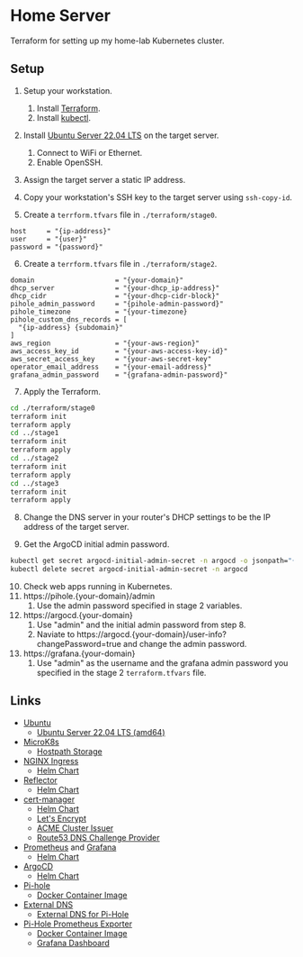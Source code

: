 # Home Server

Terraform for setting up my home-lab Kubernetes cluster.

## Setup

1. Setup your workstation.
   1. Install [Terraform](https://developer.hashicorp.com/terraform/downloads).
   2. Install [kubectl](https://kubernetes.io/docs/tasks/tools/#kubectl).

2. Install [Ubuntu Server 22.04 LTS](https://ubuntu.com/download/server) on the target server.
   1. Connect to WiFi or Ethernet.
   2. Enable OpenSSH.

3. Assign the target server a static IP address.

4. Copy your workstation's SSH key to the target server using `ssh-copy-id`.

5. Create a `terrform.tfvars` file in `./terraform/stage0`.

```
host     = "{ip-address}"
user     = "{user}"
password = "{password}"
```

6. Create a `terrform.tfvars` file in `./terraform/stage2`.

```
domain                    = "{your-domain}"
dhcp_server               = "{your-dhcp_ip-address}"
dhcp_cidr                 = "{your-dhcp-cidr-block}"
pihole_admin_password     = "{pihole-admin-password}"
pihole_timezone           = "{your-timezone}
pihole_custom_dns_records = [
  "{ip-address} {subdomain}"
]
aws_region                = "{your-aws-region}"
aws_access_key_id         = "{your-aws-access-key-id}"
aws_secret_access_key     = "{your-aws-secret-key"
operator_email_address    = "{your-email-address}"
grafana_admin_password    = "{grafana-admin-password}"
```

7. Apply the Terraform.

```sh
cd ./terraform/stage0
terraform init
terraform apply
cd ../stage1
terraform init
terraform apply
cd ../stage2
terraform init
terraform apply
cd ../stage3
terraform init
terraform apply
```

8. Change the DNS server in your router's DHCP settings to be the IP address of the target server.

9. Get the ArgoCD initial admin password.

```sh
kubectl get secret argocd-initial-admin-secret -n argocd -o jsonpath="{.data.password}" | base64 -d
kubectl delete secret argocd-initial-admin-secret -n argocd
```

10.  Check web apps running in Kubernetes.
   1. https://pihole.{your-domain}/admin
      1. Use the admin password specified in stage 2 variables.
   2. https://argocd.{your-domain}
      1. Use "admin" and the initial admin password from step 8.
      2. Naviate to https://argocd.{your-domain}/user-info?changePassword=true and change the admin password.
   3. https://grafana.{your-domain}
      1. Use "admin" as the username and the grafana admin password you specified in the stage 2 `terraform.tfvars` file.

## Links

* [Ubuntu](https://ubuntu.com/)
  * [Ubuntu Server 22.04 LTS (amd64)](https://ubuntu.com/download/server)
* [MicroK8s](https://microk8s.io/)
  * [Hostpath Storage](https://microk8s.io/docs/addon-hostpath-storage)
* [NGINX Ingress](https://github.com/kubernetes/ingress-nginx)
  * [Helm Chart](https://docs.nginx.com/nginx-ingress-controller/installation/installation-with-helm/#installing-the-chart)
* [Reflector](https://github.com/emberstack/kubernetes-reflector)
  * [Helm Chart](https://artifacthub.io/packages/helm/emberstack/reflector)
* [cert-manager](https://cert-manager.io/)
  * [Helm Chart](https://artifacthub.io/packages/helm/cert-manager/cert-manager)
  * [Let's Encrypt](https://letsencrypt.org/)
  * [ACME Cluster Issuer](https://cert-manager.io/docs/configuration/acme/)
  * [Route53 DNS Challenge Provider](https://cert-manager.io/docs/configuration/acme/dns01/route53/)
* [Prometheus](https://prometheus.io/) and [Grafana](https://grafana.com/)
  * [Helm Chart](https://github.com/prometheus-community/helm-charts/tree/main/charts/kube-prometheus-stack)
* [ArgoCD](https://argo-cd.readthedocs.io/en/stable/)
  * [Helm Chart](https://artifacthub.io/packages/helm/argo/argo-cd)
* [Pi-hole](https://pi-hole.net/)
  * [Docker Container Image](https://hub.docker.com/r/pihole/pihole)
* [External DNS](https://github.com/kubernetes-sigs/external-dns)
  * [External DNS for Pi-Hole](https://github.com/kubernetes-sigs/external-dns/blob/master/docs/tutorials/pihole.md)
* [Pi-Hole Prometheus Exporter](https://github.com/eko/pihole-exporter)
  * [Docker Container Image](https://hub.docker.com/r/ekofr/pihole-exporter)
  * [Grafana Dashboard](https://grafana.com/grafana/dashboards/14475-pi-hole-ui/)
